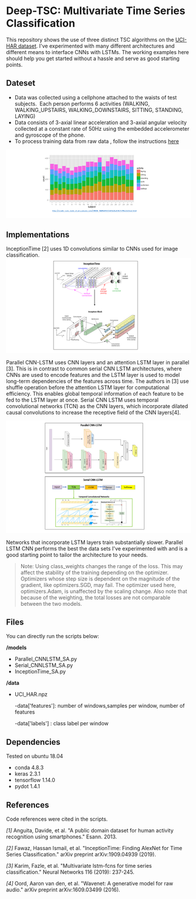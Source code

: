 # Deep-TSC: Multivariate Time Series Classification

This repository shows the use of three distinct TSC algorithms on the [UCI-HAR dataset](https://archive.ics.uci.edu/ml/datasets/human+activity+recognition+using+smartphones). I've experimented with many different architectures and different means to interface CNNs with LSTMs. The working examples here should help you get started without a hassle and serve as good starting points.

## Dateset

- Data was collected using a cellphone attached to the waists of test subjects.  Each person performs 6 activities (WALKING, WALKING_UPSTAIRS, WALKING_DOWNSTAIRS, SITTING, STANDING, LAYING) 
- Data consists of  3-axial linear acceleration and 3-axial angular velocity  collected at a constant rate of 50Hz using  the embedded accelerometer and gyroscope of the phone.
- To process training data from raw data , follow the instructions [here](https://machinelearningmastery.com/how-to-develop-rnn-models-for-human-activity-recognition-time-series-classification/)

![HAR-class-dist](./pics/HAR-class-dist.png)

## Implementations
InceptionTime [2] uses 1D convolutions similar to CNNs used for image classification.
![models](./pics/models1.png)

Parallel CNN-LSTM uses CNN layers and an attention LSTM layer in parallel [3]. This is in contrast to common serial CNN LSTM architectures, where CNNs are used to encode features and the LSTM layer is used to model long-term dependencies of the features across time. The authors in [3] use shuffle operation before the attention LSTM layer for computational efficiency. This enables global temporal information of each feature to be fed to the LSTM layer at once. Serial CNN LSTM uses temporal convolutional networks (TCN) as the CNN layers, which incorporate dilated causal convolutions to increase the receptive field of the CNN layers[4]. 



![models](./pics/models2.png)

Networks that incorporate LSTM layers train substantially slower. Parallel LSTM CNN performs the best the data sets I've experimented with and is a good starting point to tailor the architecture to your needs. 

> Note: Using class_weights changes the range of the loss. This may affect the stability of the training depending on the optimizer. Optimizers whose step size is dependent on the magnitude of the gradient, like optimizers.SGD, may fail. The optimizer used here, optimizers.Adam, is unaffected by the scaling change. Also note that because of the weighting, the total losses are not comparable between the two models.

## Files

You can directly run the scripts below:

**/models**

- Parallel_CNNLSTM_SA.py
- Serial_CNNLSTM_SA.py
- InceptionTime_SA.py

**/data**

- UCI_HAR.npz

   -data['features']: number of windows,samples per window, number of features
   
   -data['labels'] :  class label per window


## Dependencies

Tested on ubuntu 18.04
* conda 4.8.3
* keras 2.3.1
* tensorflow 1.14.0
* pydot 1.4.1


## References

Code references were cited in the scripts.

_[1]_  Anguita, Davide, et al. "A public domain dataset for human activity recognition using smartphones." Esann. 2013.

_[2]_ Fawaz, Hassan Ismail, et al. "InceptionTime: Finding AlexNet for Time Series Classification." arXiv preprint 
arXiv:1909.04939 (2019).

_[3]_ Karim, Fazle, et al. "Multivariate lstm-fcns for time series classification." Neural Networks 116 (2019): 237-245.

_[4]_ Oord, Aaron van den, et al. "Wavenet: A generative model for raw audio." arXiv preprint arXiv:1609.03499 (2016).
